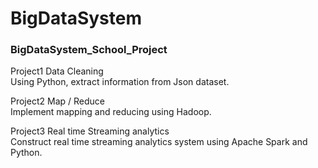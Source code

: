 # BigDataSystem
### BigDataSystem_School_Project
Project1 Data Cleaning  
Using Python, extract information from Json dataset.  

Project2 Map / Reduce  
Implement mapping and reducing using Hadoop.  

Project3 Real time Streaming analytics  
Construct real time streaming analytics system using Apache Spark and Python.
